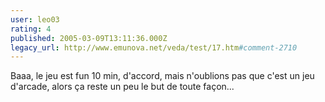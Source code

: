 ```yaml
---
user: leo03
rating: 4
published: 2005-03-09T13:11:36.000Z
legacy_url: http://www.emunova.net/veda/test/17.htm#comment-2710
---
```

Baaa, le jeu est fun 10 min, d'accord, mais n'oublions pas que c'est un jeu d'arcade, alors ça reste un peu le but de toute façon...